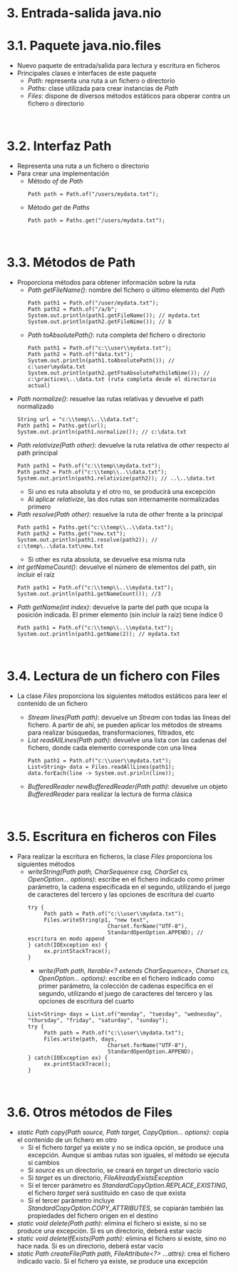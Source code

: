 # 3. Entrada-salida java.nio

# 3.1. Paquete java.nio.files

- Nuevo paquete de entrada/salida para lectura y escritura en ficheros
- Principales clases e interfaces de este paquete
  - _Path_: representa una ruta a un fichero o directorio
  - _Paths_: clase utilizada para crear instancias de _Path_
  - _Files_: dispone de diversos métodos estáticos para obperar contra un fichero o directorio

<br>

# 3.2. Interfaz Path

- Representa una ruta a un fichero o directorio
- Para crear una implementación
  - Método _of_ de _Path_
    ```
    Path path = Path.of("/users/mydata.txt");
    ```
  - Método _get_ de _Paths_
    ```
    Path path = Paths.get("/users/mydata.txt");
    ```

<br>

# 3.3. Métodos de Path

- Proporciona métodos para obtener información sobre la ruta
  - _Path getFileName()_: nombre del fichero o último elemento del _Path_
    ```
    Path path1 = Path.of("/user/mydata.txt");
    Path path2 = Path.of("/a/b";
    System.out.println(path1.getFileName()); // mydata.txt
    System.out.println(path2.getFileNime()); // b
    ```
  - _Path toAbsolutePath()_: ruta completa del fichero o directorio
    ```
    Path path1 = Path.of("c:\\user\\mydata.txt");
    Path path2 = Path.of("data.txt");
    System.out.println(path1.toAbsolutePath()); // c:\user\mydata.txt
    System.out.println(path2.getFtoAbsolutePathileNime()); // c:\practices\..\data.txt (ruta completa desde el directorio actual)
    ```
- _Path normalize()_: resuelve las rutas relativas y devuelve el path normalizado
  ```
  String url = "c:\\temp\\..\\data.txt";
  Path path1 = Paths.get(url);
  System.out.println(path1.normalize()); // c:\data.txt
  ```
- _Path relativize(Path other)_: devuelve la ruta relativa de _other_ respecto al path principal
  ```
  Path path1 = Path.of("c:\\temp\\mydata.txt");
  Path path2 = Path.of("c:\\temp\\..\\data.txt");
  System.out.println(path1.relativize(path2)); // ..\..\data.txt
  ```
  - Si uno es ruta absoluta y el otro no, se producirá una excepción
  - Al aplicar _relativize_, las dos rutas son internamente normalizadas primero
- _Path resolve(Path other)_: resuelve la ruta de _other_ frente a la principal
  ```
  Path path1 = Paths.get("c:\\temp\\..\\data.txt");
  Path path2 = Paths.get("new.txt");
  System.out.println(path1.resolve(path2)); // c:\temp\..\data.txt\new.txt
  ```
  - Si other es ruta absoluta, se devuelve esa misma ruta
- _int getNameCount()_: devuelve el número de elementos del path, sin incluir el raíz
  ```
  Path path1 = Path.of("c:\\temp\\..\\mydata.txt");
  System.out.println(path1.getNameCount()); //3
  ```
- _Path getName(int index)_: devuelve la parte del path que ocupa la posición indicada. El primer elemento (sin incluir la raíz) tiene índice 0
  ```
  Path path1 = Path.of("c:\\temp\\..\\mydata.txt");
  System.out.println(path1.getName(2)); // mydata.txt
  ```

<br>

# 3.4. Lectura de un fichero con Files

- La clase _Files_ proporciona los siguientes métodos estáticos para leer el contenido de un fichero

  - _Stream<String> lines(Path path)_: devuelve un _Stream_ con todas las líneas del fichero. A partir de ahí, se pueden aplicar los métodos de streams para realizar búsquedas, transformaciones, filtrados, etc
  - _List<String> readAllLines(Path path)_: devuelve una lista con las cadenas del fichero, donde cada elemento corresponde con una línea
    ```
    Path path1 = Path.of("c:\\user\\mydata.txt");
    List<String> data = Files.readAllLines(path1);
    data.forEach(line -> System.out.prinln(line));
    ```
  - _BufferedReader newBufferedReader(Path path)_: devuelve un objeto _BufferedReader_ para realizar la lectura de forma clásica

<br>

# 3.5. Escritura en ficheros con Files

- Para realizar la escritura en ficheros, la clase _Files_ proporciona los siguientes métodos
  - _writeString(Path path, CharSequence csq, CharSet cs, OpenOption... options)_: escribe en el fichero indicado como primer parámetro, la cadena especificada en el segundo, utilizando el juego de caracteres del tercero y las opciones de escritura del cuarto
    ```
    try {
         Path path = Path.of("c:\\user\\mydata.txt");
         Files.writeString(p1, "new text",
                             Charset.forName("UTF-8"),
                             StandardOpenOption.APPEND); // escritura en modo append
    } catch(IOException ex) {
         ex.printStackTrace();
    }
    ```
    - _write(Path path, Iterable<? extends CharSequence>, Charset cs, OpenOption... options)_: escribe en el fichero indicado como primer parámetro, la colección de cadenas especifica en el segundo, utilizando el juego de caracteres del tercero y las opciones de escritura del cuarto
    ```
    List<String> days = List.of("monday", "tuesday", "wednesday", "thursday", "friday", "saturday", "sunday");
    try {
         Path path = Path.of("c:\\user\\mydata.txt");
         Files.write(path, days,
                             Charset.forName("UTF-8"),
                             StandardOpenOption.APPEND);
    } catch(IOException ex) {
         ex.printStackTrace();
    }
    ```

<br>

# 3.6. Otros métodos de Files

- _static Path copy(Path source, Path target, CopyOption... options)_: copia el contenido de un fichero en otro
  - Si el fichero _target_ ya existe y no se indica opción, se produce una excepción. Aunque si ambas rutas son iguales, el método se ejecuta si cambios
  - Si _source_ es un directorio, se creará en _target_ un directorio vacío
  - Si _target_ es un directorio, _FileAlreadyExistsException_
  - Si el tercer parámetro es _StandardCopyOption.REPLACE_EXISTING_, el fichero _target_ será sustituido en caso de que exista
  - Si el tercer parámetro incluye _StandardCopyOption.COPY_ATTRIBUTES_, se copiarán también las propiedades del fichero origen en el destino
- _static void delete(Path path)_: elimina el fichero si existe, si no se produce una excepción. Si es un directorio, deberá estar vacío
- _static void deleteIfExists(Path path)_: elimina el fichero si existe, sino no hace nada. Si es un directorio, deberá estar vacío
- _static Path createFile(Path path, FileAttribute<?> ...attrs)_: crea el fichero indicado vacío. Si el fichero ya existe, se produce una excepción
